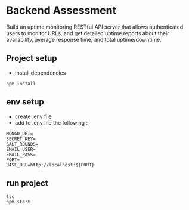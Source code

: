 # Backend Assessment

Build an uptime monitoring RESTful API server that allows authenticated users to monitor URLs, and get detailed uptime reports about their availability, average response time, and total uptime/downtime.

## Project setup
- install dependencies
``` 
npm install
```
## env setup
- create .env file
- add to .env file the following :
```
MONGO_URI=
SECRET_KEY=
SALT_ROUNDS=
EMAIL_USER=
EMAIL_PASS=
PORT=
BASE_URL=http://localhost:${PORT}
```
## run project
```
tsc
npm start
```